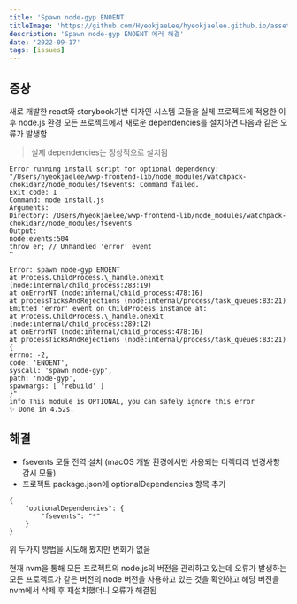 ```yaml
---
title: 'Spawn node-gyp ENOENT'
titleImage: 'https://github.com/HyeokjaeLee/hyeokjaelee.github.io/assets/71566740/b40ef5d8-6697-41ff-83e6-3e79aef7617a'
description: 'Spawn node-gyp ENOENT 에러 해결'
date: '2022-09-17'
tags: [issues]
---
```


## 증상

새로 개발한 react와 storybook기반 디자인 시스템 모듈을 실제 프로젝트에 적용한 이후 node.js 환경 모든 프로젝트에서 새로운 dependencies를 설치하면 다음과 같은 오류가 발생함

> 실제 dependencies는 정상적으로 설치됨

```
Error running install script for optional dependency: "/Users/hyeokjaelee/wwp-frontend-lib/node_modules/watchpack-chokidar2/node_modules/fsevents: Command failed.
Exit code: 1
Command: node install.js
Arguments:
Directory: /Users/hyeokjaelee/wwp-frontend-lib/node_modules/watchpack-chokidar2/node_modules/fsevents
Output:
node:events:504
throw er; // Unhandled 'error' event
^

Error: spawn node-gyp ENOENT
at Process.ChildProcess.\_handle.onexit (node:internal/child_process:283:19)
at onErrorNT (node:internal/child_process:478:16)
at processTicksAndRejections (node:internal/process/task_queues:83:21)
Emitted 'error' event on ChildProcess instance at:
at Process.ChildProcess.\_handle.onexit (node:internal/child_process:289:12)
at onErrorNT (node:internal/child_process:478:16)
at processTicksAndRejections (node:internal/process/task_queues:83:21) {
errno: -2,
code: 'ENOENT',
syscall: 'spawn node-gyp',
path: 'node-gyp',
spawnargs: [ 'rebuild' ]
}"
info This module is OPTIONAL, you can safely ignore this error
✨ Done in 4.52s.
```

## 해결

- fsevents 모듈 전역 설치 (macOS 개발 환경에서만 사용되는 디렉터리 변경사항 감시 모듈)
- 프로젝트 package.json에 optionalDependencies 항목 추가

```
{
    "optionalDependencies": {
        "fsevents": "*"
    }
}
```

위 두가지 방법을 시도해 봤지만 변화가 없음

현재 nvm을 통해 모든 프로젝트의 node.js의 버전을 관리하고 있는데 오류가 발생하는 모든 프로젝트가 같은 버전의 node 버전을 사용하고 있는 것을 확인하고 해당 버전을 nvm에서 삭제 후 재설치했더니 오류가 해결됨

